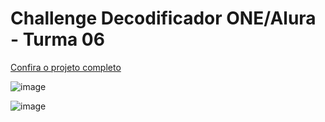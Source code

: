 # Challenge Decodificador ONE/Alura - Turma 06

[Confira o projeto completo](https://g-ramalho.github.io/decodificador.github.io/)

![image](https://github.com/g-ramalho/decodificador.github.io/assets/62910017/8865b7b8-b288-46b1-8707-8971649d703d)

![image](https://github.com/g-ramalho/decodificador.github.io/assets/62910017/a34f366f-f651-4c4d-b845-f5c12d709bbd)
